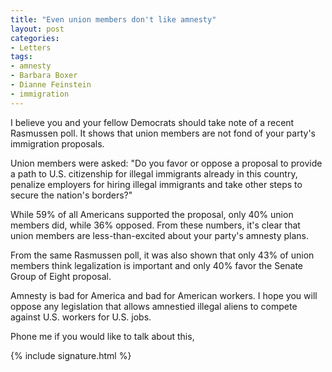 ```yaml
---
title: "Even union members don't like amnesty"
layout: post
categories:
- Letters
tags:
- amnesty
- Barbara Boxer
- Dianne Feinstein
- immigration
---
```


I believe you and your fellow Democrats should take note of a recent Rasmussen poll. It shows that union members are not fond of your party's immigration proposals.

Union members were asked: "Do you favor or oppose a proposal to provide a path to U.S. citizenship for illegal immigrants already in this country, penalize employers for hiring illegal immigrants and take other steps to secure the nation's borders?"

While 59% of all Americans supported the proposal, only 40% union members did, while 36% opposed. From these numbers, it's clear that union members are less-than-excited about your party's amnesty plans.

From the same Rasmussen poll, it was also shown that only 43% of union members think legalization is important and only 40% favor the Senate Group of Eight proposal.

Amnesty is bad for America and bad for American workers. I hope you will oppose any legislation that allows amnestied illegal aliens to compete against U.S. workers for U.S. jobs.

Phone me if you would like to talk about this,

{% include signature.html %}
